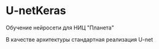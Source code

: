 # U-netKeras
Обучение нейросети для НИЦ "Планета"

В качестве архитектуры стандартная реализация U-net

